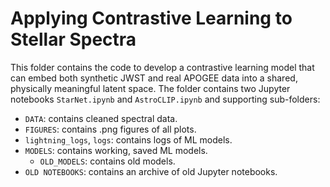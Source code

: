 Applying Contrastive Learning to Stellar Spectra
=======

This folder contains the code to develop a contrastive learning model that can embed both synthetic JWST and real APOGEE data into a shared, physically meaningful latent space. The folder contains two Jupyter notebooks `StarNet.ipynb` and `AstroCLIP.ipynb` and supporting sub-folders: 
- `DATA`: contains cleaned spectral data. 
- `FIGURES`: contains .png figures of all plots.
- `lightning_logs`, `logs`: contains logs of ML models. 
- `MODELS`: contains working, saved ML models. 
    - `OLD_MODELS`: contains old models. 
- `OLD NOTEBOOKS`: contains an archive of old Jupyter notebooks. 
